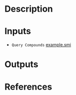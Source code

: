 # Description 

# Inputs

* `Query Compounds` [example.smi](https://docs.ad3.io/media/apps/chemical_patents/examples/input/example.smi)

# Outputs

# References
